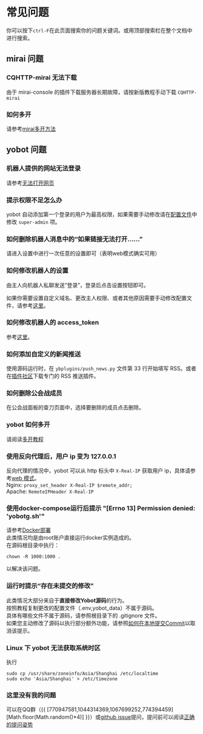 # 常见问题

你可以按下`ctrl-F`在此页面搜索你的问题关键词。或用顶部搜索栏在整个文档中进行搜索。

## mirai 问题

### CQHTTP-mirai 无法下载

由于 mirai-console 的插件下载服务器长期故障，请按新版教程手动下载 `CQHTTP-mirai`

### 如何多开

请参考[mirai多开方法](./mirai-multi-instances.md)

## yobot 问题

### 机器人提供的网站无法登录

请参考[无法打开网页](./cannot-open-webpage.md)

### 提示权限不足怎么办

yobot 自动添加第一个登录的用户为最高权限，如果需要手动修改请在[配置文件](./configuration.md)中修改 `super-admin` 项。

### 如何删除机器人消息中的“如果链接无法打开……”

请进入设置中进行一次任意的设置即可（表明web模式确实可用）

### 如何修改机器人的设置

由主人向机器人私聊发送“登录”，登录后点击设置按钮即可。

如果你需要设置自定义域名、更改主人权限、或者其他原因需要手动修改配置文件，请参考[这里](./configuration.md)。

### 如何修改机器人的 access_token

参考[这里](./access-token.md)。

### 如何添加自定义的新闻推送

使用源码运行时，在 `ybplugins/push_news.py` 文件第 33 行开始填写 RSS。或者在[插件社区](https://cqp.cc/b/app)下载专门的 RSS 推送插件。

### 如何删除公会战成员

在公会战面板的查刀页面中，选择要删除的成员点击删除。

### yobot 如何多开

请阅读[多开教程](./multi-instances.md)

### 使用反向代理后，用户 ip 变为 127.0.0.1

反向代理的情况中，yobot 可以从 http 标头中 `X-Real-IP` 获取用户 ip，具体请参考[web 模式](./web-mode.md)。  
Nginx: `proxy_set_header X-Real-IP $remote_addr;`  
Apache: `RemoteIPHeader X-Real-IP`

### 使用docker-compose运行后提示 "[Errno 13] Permission denied: 'yobotg.sh'"

请参考[Docker部署](../install/docker.md)  
此类情况均是由root账户直接运行docker实例造成的。  
在源码根目录中执行：  

```shell script
chown -R 1000:1000 .
```

以解决该问题。  

### 运行时提示“存在未提交的修改”

此类情况大部分来自于**直接修改Yobot源码**的行为。  
按照教程复制更改的配置文件（.env,yobot_data）不属于源码。  
具体有哪些文件不属于源码，请参照根目录下的 .gitignore 文件。  
如果您主动修改了源码以执行部分额外功能，请参照[如何在本地提交Commit](https://github.com/pcrbot/yobot/issues/136#issuecomment-635958636)以取消该提示。

### Linux 下 yobot 无法获取系统时区

执行

```shell
sudo cp /usr/share/zoneinfo/Asia/Shanghai /etc/localtime
sudo echo 'Asia/Shanghai' > /etc/timezone
```

### 这里没有我的问题

可以在QQ群（{{ [770947581,1044314369,1067699252,774394459][Math.floor(Math.random()*4)] }}）或[github issue](https://github.com/pcrbot/yobot/issues)提问，提问前可以阅读[正确的提问姿势](https://github.com/tangx/Stop-Ask-Questions-The-Stupid-Ways/blob/master/README.md)
